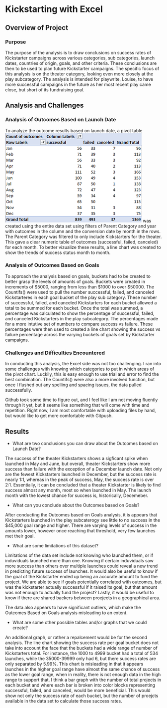 # Kickstarting with Excel

## Overview of Project

### Purpose
The purpose of the analysis is to draw conclusions on success rates of Kickstarter campaigns across various categories,
sub categories, launch dates, countries of origin, goals, and other criteria. 
These conclusions are then to be used to plan future Kickstarter campaigns. The specific focus of this 
analysis is on the theater category, looking even more closely at the play subcategory. The analysis is intended for playwrite, Louise,
to have more successful campaigns in the future as her most recent play came close, but short of its fundraising goal. 

## Analysis and Challenges

### Analysis of Outcomes Based on Launch Date
To analyze the outcome results based on launch date, a pivot table ![Outcomes_launchdate_PT.png](resources/Outcomes_launchdate_PT.png) was created using the entire data set 
using filters of Parent Category and year with outcomes in the column and the conversion date by month 
in the rows. The Parent Category was filtered to only include Kickstarters for the theater. This
gave a clear numeric table of outcomes (successful, failed, canceled) for each month. To better vizualize
these results, a line chart was created to show the trends of success status month to month.

### Analysis of Outcomes Based on Goals
To approach the analysis based on goals, buckets had to be created to better grasp the levels of amounts of goals.
Buckets were created in increments of $5000, ranging from less than $1000 to over $50000. The Countifs() were used to pull the number
successful, failed, and canceled Kickstarteres in each goal bucket of the play sub category. These number of successful, failed, 
and canceled Kickstarters for each bucket allowed a total to be summed for each bucket. Once the total was summed, a percentage
was calculated to show the percentage of successful, failed, and canceled Kickstarters in the play subcategory. The percentages 
made for a more intutive set of numbers to compare success vs failure. These percentages were then used to created a line chart
showing the success vs failure percentage across the varying buckets of goals set by Kickstarter campaigns.

### Challenges and Difficulties Encountered
In conducting this analysis, the Excel side was not too challenging. I ran into  some challenges with knowing which categories to put in
which areas of the pivot chart. Luckily, this is easy enough to use trial and error to find the best combination. The Countifs() were also a more 
involved function, but once I flushed out any spelling and spacing issues, the data pulled successfully. 

Github took some time to figure out, and I feel like I am not moving fluently through it yet, but it seems like something that will come with time
and repetition. Right now, I am most comfortable with uploading files by hand, but would like to get more comfortable with Gitpush.

## Results

- What are two conclusions you can draw about the Outcomes based on Launch Date?

The success of the theater Kickstarters shows a sigficant spike when launched in May and June, but overall, theater Kickstarters
show more success than failure with the exception of a December launch date. Not only are the fewest Kickstarters launched in December,
but the success rate is nearly 1:1, whereas in the peak of success, May, the success rate is over 2:1. Essentially, it can be concluded 
that a theater Kickstarter is likely to find success almost any month, most so when launched in May. The launch month with the lowest
chance for success is, historically, Decemeber.

- What can you conclude about the Outcomes based on Goals?

After conducting the Outcomes based on Goals analysis, it is appears that Kickstarters launched in the play subcaterogy see little to no
success in the $45,000 goal range and higher. There are varying levels of success in the amounts lower, however once reaching that threshold,
very few launches met their goal.

- What are some limitations of this dataset?

Limitations of the data set include not knowing who launched them, or if induviduals launched more than one. Knowing if certain induviduals saw 
more success than others over multiple launches could reveal a new trend in predicting future success of launches. It would also be useful to know
if the goal of the Kickstarter ended up being an accurate amount to fund the project. We are able to see if goals potentially correlated with outcomes,
but was the kickstarter actually successful if it raised its goal, but that amount was not enough to actually fund the project? Lastly, it would be useful
to know if there are shared backers between proejects in a geographical area.

The data also appears to have significant outliers, which make the Outcomes Based on Goals analysis misleading to an extent.

- What are some other possible tables and/or graphs that we could create?

An additional graph, or rather a repalcement would be for the second analysis. The line chart showing the success rate per goal bucket
does not take into account the face that the buckets had a wide range of number of Kickstarters total. For instance, the 1000 to 4999 bucket had a total 
of 534 launches, while the 35000-39999 only had 6, but there success rates are only separated by 5.99%. This chart is misleading in that it 
appears launches in the higher goal range have almost the same chance of success as the lower goal range, when in reality, there is not
enough data in the high range to support that. I think a bar graph with the number of total projects in each bucket and where each bar is broken into 
color blocks representing successful, failed, and canceled, would be more beneficial. This would show not only the success rate of each bucket, but the
number of proejcts available in the data set to calculate those success rates. 
